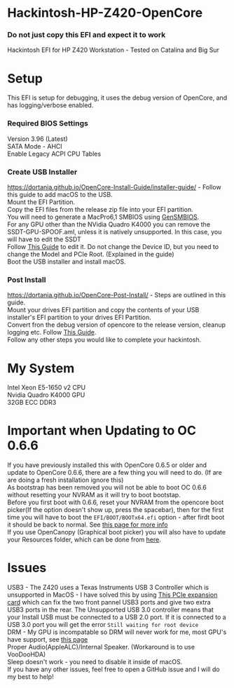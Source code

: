 # Hackintosh-HP-Z420-OpenCore
### Do not just copy this EFI and expect it to work
Hackintosh EFI for HP Z420 Workstation - Tested on Catalina and Big Sur   
# Setup
This EFI is setup for debugging, it uses the debug version of OpenCore, and has logging/verbose enabled.   
### Required BIOS Settings
Version 3.96 (Latest)    
SATA Mode - AHCI   
Enable Legacy ACPI CPU Tables   
### Create USB Installer
https://dortania.github.io/OpenCore-Install-Guide/installer-guide/ - Follow this guide to add macOS to the USB.   
Mount the EFI Partition.   
Copy the EFI files from the release zip file into your EFI partition.    
You will need to generate a MacPro6,1 SMBIOS using [GenSMBIOS](https://github.com/corpnewt/GenSMBIOS).  
For any GPU other than the NVidia Quadro K4000 you can remove the SSDT-GPU-SPOOF.aml, unless it is natively unsupported. In this case, you will have to edit the SSDT   
Follow [This Guide](https://dortania.github.io/Getting-Started-With-ACPI/Universal/spoof.html) to edit it. Do not change the Device ID, but you need to change the Model and PCIe Root. (Explained in the guide)  
Boot the USB installer and install macOS.  
### Post Install
https://dortania.github.io/OpenCore-Post-Install/ - Steps are outlined in this guide.   
Mount your drives EFI partition and copy the contents of your USB installer's EFI partition to your drives EFI Partition.   
Convert fron the debug version of opencore to the release version, cleanup logging etc. Follow [This Guide](https://dortania.github.io/OpenCore-Post-Install/cosmetic/verbose.html#macos-decluttering).   
Follow any other steps you would like to complete your hackintosh.    
# My System
Intel Xeon E5-1650 v2 CPU  
Nvidia Quadro K4000 GPU   
32GB ECC DDR3   
# Important when Updating to OC 0.6.6
If you have previously installed this with OpenCore 0.6.5 or older and update to OpenCore 0.6.6, there are a few thing you will need to do. (If are are doing a fresh installation ignore this)   
As bootstrap has been removed you will not be able to boot OC 0.6.6 without resetting your NVRAM as it will try to boot bootstap.    
Before you first boot with 0.6.6, reset your NVRAM from the opencore boot picker(If the option doesn't show up, press the spacebar), then for the first time you will have to boot the `EFI/BOOT/BOOTx64.efi` option - after firdt boot it should be back to normal. See [this page for more info](https://dortania.github.io/OpenCore-Post-Install/multiboot/bootstrap.html#updating-bootstrap-in-0-6-6)   
If you use OpenCanopy (Graphical boot picker) you will also have to update your Resources folder, which can be done from [here](https://github.com/acidanthera/OcBinaryData).   
# Issues
USB3 - The Z420 uses a Texas Instruments USB 3 Controller which is unsupported in MacOS - I have solved this by using [This PCIe expansion card](https://www.amazon.co.uk/gp/product/B00JEVLEFQ/ref=ppx_yo_dt_b_asin_title_o00_s00?ie=UTF8&psc=1) which can fix the two front pannel USB3 ports and give two extra USB3 ports in the rear. The Unsupported USB 3.0 controller means that your Install USB must be connected to a USB 2.0 port. If it is connected to a USB 3.0 port you will get the error `Still waiting for root device`    
DRM - My GPU is incompatable so DRM will never work for me, most GPU's have support, see [this page]()   
Proper Audio(AppleALC)/Internal Speaker. (Workaround is to use VooDooHDA)   
Sleep doesn't work - you need to disable it inside of macOS.  
If you have any other issues, feel free to open a GitHub issue and I will do my best to help!   
